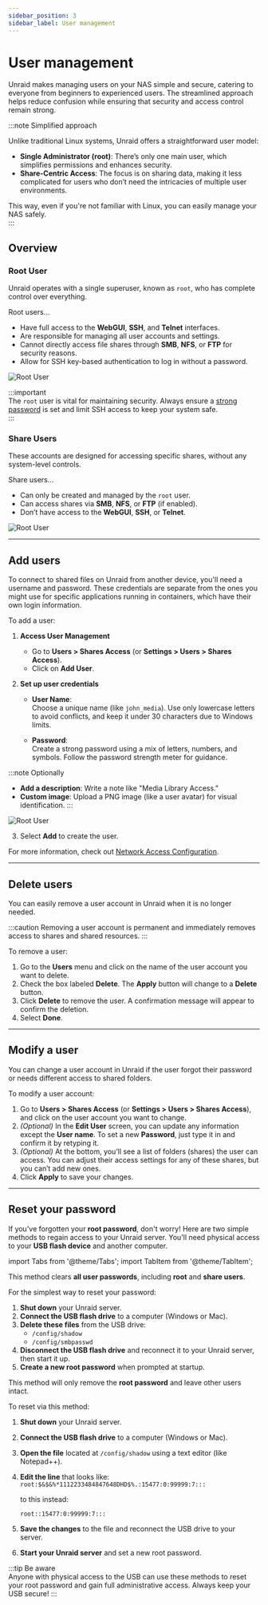 ```yaml
---
sidebar_position: 3
sidebar_label: User management
---
```


# User management

Unraid makes managing users on your NAS simple and secure, catering to everyone from beginners to experienced users. The streamlined approach helps reduce confusion while ensuring that security and access control remain strong.

:::note Simplified approach

Unlike traditional Linux systems, Unraid offers a straightforward user model:  
- **Single Administrator (root)**: There’s only one main user, which simplifies permissions and enhances security.  
- **Share-Centric Access**: The focus is on sharing data, making it less complicated for users who don’t need the intricacies of multiple user environments.  

This way, even if you're not familiar with Linux, you can easily manage your NAS safely.  
:::

## Overview

### Root User  
Unraid operates with a single superuser, known as `root`, who has complete control over everything.

Root users...  
- Have full access to the **WebGUI**, **SSH**, and **Telnet** interfaces.  
- Are responsible for managing all user accounts and settings.  
- Cannot directly access file shares through **SMB**, **NFS**, or **FTP** for security reasons.  
- Allow for SSH key-based authentication to log in without a password.  

<div style={{ margin: 'auto', maxWidth: '359px', display: 'flex', flexDirection: 'column', alignItems: 'center' }}>

![Root User](/img/rootuser.png)

</div>

:::important  
The `root` user is vital for maintaining security. Always ensure a [strong password](../security/good-practices.md#1-set-a-strong-root-password) is set and limit SSH access to keep your system safe.  
:::

### Share Users  
These accounts are designed for accessing specific shares, without any system-level controls.

Share users...
- Can only be created and managed by the `root` user.  
- Can access shares via **SMB**, **NFS**, or **FTP** (if enabled).  
- Don’t have access to the **WebGUI**, **SSH**, or **Telnet**.

<div style={{ margin: 'auto', maxWidth: '359px', display: 'flex', flexDirection: 'column', alignItems: 'center' }}>

![Root User](/img/shareusers.png)

</div>  

---

## Add users

To connect to shared files on Unraid from another device, you'll need a username and password. These credentials are separate from the ones you might use for specific applications running in containers, which have their own login information.

To add a user:

1. **Access User Management**
   - Go to **Users > Shares Access** (or **Settings > Users > Shares Access**).
   - Click on **Add User**.

2. **Set up user credentials**
   - **User Name**:  
  Choose a unique name (like `john_media`).  Use only lowercase letters to avoid conflicts, and keep it under 30 characters due to Windows limits.
  
   - **Password**:  
  Create a strong password using a mix of letters, numbers, and symbols. Follow the password strength meter for guidance.

:::note Optionally
   - **Add a description**: Write a note like "Media Library Access."  
   - **Custom image**: Upload a PNG image (like a user avatar) for visual identification.
:::

<div style={{ margin: 'auto', maxWidth: '359px', display: 'flex', flexDirection: 'column', alignItems: 'center' }}>

![Root User](/img/adduser.png)

</div>

3. Select **Add** to create the user.

For more information, check out [Network Access Configuration](../shares/network-access.md#share-security).

---

## Delete users

You can easily remove a user account in Unraid when it is no longer needed.

:::caution
Removing a user account is permanent and immediately removes access to shares and shared resources.
:::

To remove a user:

1. Go to the **Users** menu and click on the name of the user account you want to delete.
2. Check the box labeled **Delete**. The **Apply** button will change to a **Delete** button.
3. Click **Delete** to remove the user. A confirmation message will appear to confirm the deletion.
4. Select **Done**.

---

## Modify a user  

You can change a user account in Unraid if the user forgot their password or needs different access to shared folders. 

To modify a user account:

1. Go to **Users > Shares Access** (or **Settings > Users > Shares Access**), and click on the user account you want to change.
2. *(Optional)* In the **Edit User** screen, you can update any information except the **User name**. To set a new **Password**, just type it in and confirm it by retyping it.
3. *(Optional)* At the bottom, you’ll see a list of folders (shares) the user can access. You can adjust their access settings for any of these shares, but you can’t add new ones.
4. Click **Apply** to save your changes.

---

## Reset your password

If you've forgotten your **root password**, don't worry! Here are two simple methods to regain access to your Unraid server. You'll need physical access to your **USB flash device** and another computer.

import Tabs from '@theme/Tabs';
import TabItem from '@theme/TabItem';

<Tabs>
  <TabItem value="basic" label="Basic" default>

This method clears **all user passwords**, including **root** and **share users**.  

For the simplest way to reset your password:

1. **Shut down** your Unraid server.
2. **Connect the USB flash drive** to a computer (Windows or Mac).
3. **Delete these files** from the USB drive:
   - `/config/shadow`  
   - `/config/smbpasswd`  
4. **Disconnect the USB flash drive** and reconnect it to your Unraid server, then start it up.
5. **Create a new root password** when prompted at startup.

</TabItem>
  <TabItem value="advanced" label="Advanced">

This method will only remove the **root password** and leave other users intact.

To reset via this method:

1. **Shut down** your Unraid server.
2. **Connect the USB flash drive** to a computer (Windows or Mac).
3. **Open the file** located at `/config/shadow` using a text editor (like Notepad++).
4. **Edit the line** that looks like:  
   `root:$&$&%*1112233484847648DHD$%.:15477:0:99999:7:::`

   to this instead:

   `root::15477:0:99999:7:::`

5. **Save the changes** to the file and reconnect the USB drive to your server.
6. **Start your Unraid server** and set a new root password.

</TabItem>
</Tabs>

:::tip Be aware  
Anyone with physical access to the USB can use these methods to reset your root password and gain full administrative access.  Always keep your USB secure!
:::